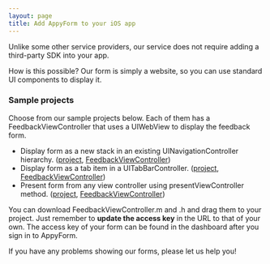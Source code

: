 ```yaml
---
layout: page
title: Add AppyForm to your iOS app
---
```


Unlike some other service providers, our service does not require adding a third-party SDK into your app. 

How is this possible? Our form is simply a website, so you can use standard UI components to display it. 


### Sample projects

Choose from our sample projects below. Each of them has a FeedbackViewController that uses a UIWebView to display the feedback form. 

- Display form as a new stack in an existing UINavigationController hierarchy. ([project](https://github.com/appyform/ios-demo-nav), [FeedbackViewController](https://github.com/appyform/ios-demo-nav/blob/master/AppyFormDemo/FeedbackViewController.m))
- Display form as a tab item in a UITabBarController. ([project](https://github.com/appyform/ios-demo-tab), [FeedbackViewController](https://github.com/appyform/ios-demo-tab/blob/master/AppyFormDemo/FeedbackViewController.m))
- Present form from any view controller using presentViewController method. ([project](https://github.com/appyform/ios-demo-custom), [FeedbackViewController](https://github.com/appyform/ios-demo-custom/blob/master/AppyFormDemo/FeedbackViewController.m))

You can download FeedbackViewController.m and .h and drag them to your project. Just remember to **update the access key** in the URL to that of your own. The access key of your form can be found in the dashboard after you sign in to AppyForm.

If you have any problems showing our forms, please let us help you!


